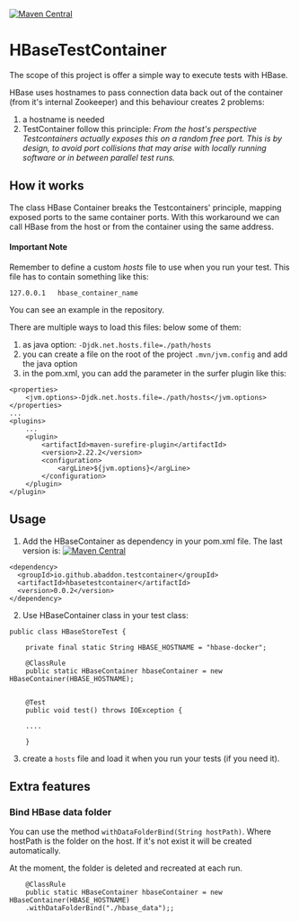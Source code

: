 [![Maven Central](https://maven-badges.herokuapp.com/maven-central/io.github.abaddon.testcontainer/hbasetestcontainer/badge.svg)](https://maven-badges.herokuapp.com/maven-central/io.github.abaddon.testcontainer/hbasetestcontainer)

# HBaseTestContainer

The scope of this project is offer a simple way to execute tests with HBase.

HBase uses hostnames to pass connection data back out of the container (from it's internal Zookeeper) and this behaviour creates 2 problems:
1. a hostname is needed
2. TestContainer follow this principle: _From the host's perspective Testcontainers actually exposes this on a random free port. This is by design, to avoid port collisions that may arise with locally running software or in between parallel test runs._

## How it works

The class HBase Container breaks the Testcontainers' principle, mapping exposed ports to the same container ports.
With this workaround we can call HBase from the host or from the container using the same address.

#### Important Note
Remember to define a custom *hosts* file to use when you run your test.
This file has to contain something like this:

``` 
127.0.0.1   hbase_container_name 
```

You can see an example in the repository.

There are multiple ways to load this files: below some of them:

1. as java option: `-Djdk.net.hosts.file=./path/hosts`
2. you can create a file on the root of the project `.mvn/jvm.config` and add the java option 
3. in the pom.xml, you can add the parameter in the surfer plugin like this: 
```
<properties>
    <jvm.options>-Djdk.net.hosts.file=./path/hosts</jvm.options>
</properties>
...
<plugins>
    ...
    <plugin>
        <artifactId>maven-surefire-plugin</artifactId>
        <version>2.22.2</version>
        <configuration>
            <argLine>${jvm.options}</argLine>
        </configuration>
    </plugin>
</plugin>
```

## Usage

1. Add the HBaseContainer as dependency in your pom.xml file. The last version is: [![Maven Central](https://maven-badges.herokuapp.com/maven-central/io.github.abaddon.testcontainer/hbasetestcontainer/badge.svg)](https://maven-badges.herokuapp.com/maven-central/io.github.abaddon.testcontainer/hbasetestcontainer) 
```
<dependency>
  <groupId>io.github.abaddon.testcontainer</groupId>
  <artifactId>hbasetestcontainer</artifactId>
  <version>0.0.2</version>
</dependency>
```
2. Use HBaseContainer class in your test class:
```
public class HBaseStoreTest {

    private final static String HBASE_HOSTNAME = "hbase-docker";

    @ClassRule
    public static HBaseContainer hbaseContainer = new HBaseContainer(HBASE_HOSTNAME);


    @Test
    public void test() throws IOException {
    
    ....
    
    }
```
3. create a `hosts` file and load it when you run your tests (if you need it).

## Extra features

### Bind HBase data folder
You can use the method `withDataFolderBind(String hostPath)`. Where hostPath is the folder on the host.
If it's not exist it will be created automatically.

At the moment, the folder is deleted and recreated at each run.
```
    @ClassRule
    public static HBaseContainer hbaseContainer = new HBaseContainer(HBASE_HOSTNAME)
    .withDataFolderBind("./hbase_data");;

```
